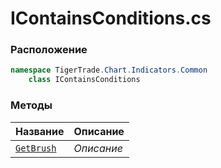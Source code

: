 
# IContainsConditions.cs
### Расположение
```csharp
namespace TigerTrade.Chart.Indicators.Common  
    class IContainsConditions
```

### Методы
| Название | Описание |
| --- | --- |
| [`GetBrush`](./Методы/GetBrush.md) | *Описание* |
